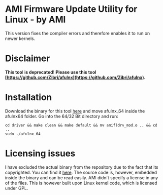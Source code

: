 # AMI Firmware Update Utility for Linux - by AMI
This version fixes the compiler errors and therefore enables it to run on newer kernels.

# Disclaimer

**This tool is deprecated! Please use this tool [https://github.com/Zibri/afulnx](https://github.com/Zibri/afulnx).**

# Installation
Download the binary for this tool [here](http://domoticx.com/bios-tool-ami-flasher-software/) and move afulnx_64 inside the afulnx64 folder.
Go into the 64/32 Bit directory and run:
```
cd driver && make clean && make default && mv amifldrv_mod.o .. && cd ..
sudo ./afulnx_64
```

# Licensing issues
I have excluded the actual binary from the repository due to the fact that its copyrighted. You can find it [here](http://domoticx.com/bios-tool-ami-flasher-software/). The source code is, however, embedded inside the binary and can be read easily. AMI didn't specify a license in any of the files. This is however built upon Linux kernel code, which is licensed under GPL.
